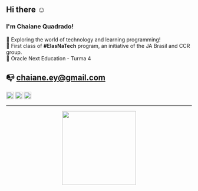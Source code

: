 ## Hi there ☺️
### I'm Chaiane Quadrado!

🚀 Exploring the world of technology and learning programming!
<br>
📔 First class of <b>#ElasNaTech</b> program, an initiative of the JA Brasil and CCR group.
<br>
📔 Oracle Next Education - Turma 4

## 📭 chaiane.ey@gmail.com

<div>
<a href="https://www.linkedin.com/in/chaianeaq/" target="_blank"><img width=20px src="https://camo.githubusercontent.com/c8a9c5b414cd812ad6a97a46c29af67239ddaeae08c41724ff7d945fb4c047e5/68747470733a2f2f6564656e742e6769746875622e696f2f537570657254696e7949636f6e732f696d616765732f7376672f6c696e6b6564696e2e737667"></a> <a href="https://www.instagram.com/chai.aq" target="_blank"><img width=20px src="https://camo.githubusercontent.com/c9dacf0f25a1489fdbc6c0d2b41cda58b77fa210a13a886d6f99e027adfbd358/68747470733a2f2f6564656e742e6769746875622e696f2f537570657254696e7949636f6e732f696d616765732f7376672f696e7374616772616d2e737667"></a> <a href="https://twitter.com/nidril_" target="_blank"><img width=20px src="https://camo.githubusercontent.com/35b0b8bfbd8840f35607fb56ad0a139047fd5d6e09ceb060c5c6f0a5abd1044c/68747470733a2f2f6564656e742e6769746875622e696f2f537570657254696e7949636f6e732f696d616765732f7376672f747769747465722e737667"></a>
</div>

<hr>

<div align="center">
  <a href="https://github.com/nidril">
  <img height="200em" src="https://github-readme-stats.vercel.app/api/top-langs/?username=nidril&layout=compact&langs_count=7&theme=dracula"/>
</div>
